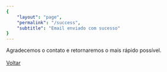 ```yaml
---
{
	"layout": "page",
	"permalink": "/success",
	"subtitle": "Email enviado com sucesso"
}
---
```

<div class="Contact">
	Agradecemos o contato e retornaremos o mais rápido possível.
	<br /><br />
	<a href="">Voltar</a>
</div>
